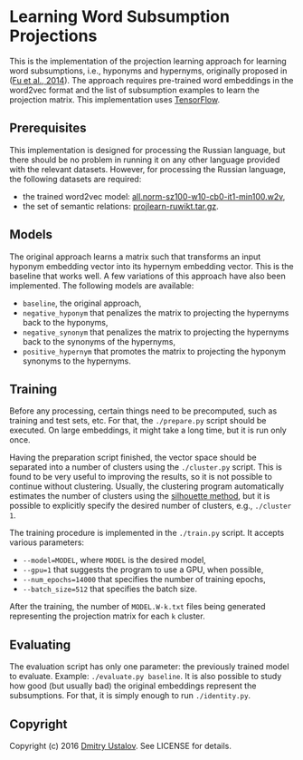# Learning Word Subsumption Projections

This is the implementation of the projection learning approach for learning word subsumptions, i.e., hyponyms and hypernyms, originally proposed in ([Fu et al., 2014]). The approach requires pre-trained word embeddings in the word2vec format and the list of subsumption examples to learn the projection matrix. This implementation uses [TensorFlow](https://www.tensorflow.org/).

[Fu et al., 2014]: http://aclanthology.info/papers/learning-semantic-hierarchies-via-word-embeddings

## Prerequisites

This implementation is designed for processing the Russian language, but there should be no problem in running it on any other language provided with the relevant datasets. However, for processing the Russian language, the following datasets are required:

* the trained word2vec model: [all.norm-sz100-w10-cb0-it1-min100.w2v],
* the set of semantic relations: [projlearn-ruwikt.tar.gz].

[projlearn-ruwikt.tar.gz]: http://ustalov.imm.uran.ru/pub/projlearn-ruwikt.tar.gz
[all.norm-sz100-w10-cb0-it1-min100.w2v]: https://s3-eu-west-1.amazonaws.com/dsl-research/wiki/w2v_export/all.norm-sz100-w10-cb0-it1-min100.w2v

## Models

The original approach learns a matrix such that transforms an input hyponym embedding vector into its hypernym embedding vector. This is the baseline that works well. A few variations of this approach have also been implemented. The following models are available:

* `baseline`, the original approach,
* `negative_hyponym` that penalizes the matrix to projecting the hypernyms back to the hyponyms,
* `negative_synonym` that penalizes the matrix to projecting the hypernyms back to the synonyms of the hypernyms,
* `positive_hypernym` that promotes the matrix to projecting the hyponym synonyms to the hypernyms.

## Training

Before any processing, certain things need to be precomputed, such as training and test sets, etc. For that, the `./prepare.py` script should be executed. On large embeddings, it might take a long time, but it is run only once.

Having the preparation script finished, the vector space should be separated into a number of clusters using the `./cluster.py` script. This is found to be very useful to improving the results, so it is not possible to continue without clustering. Usually, the clustering program automatically estimates the number of clusters using the [silhouette method](https://en.wikipedia.org/wiki/Silhouette_(clustering)), but it is possible to explicitly specify the desired number of clusters, e.g., `./cluster 1`.

The training procedure is implemented in the `./train.py` script. It accepts various parameters:

* `--model=MODEL`, where `MODEL` is the desired model,
* `--gpu=1` that suggests the program to use a GPU, when possible,
* `--num_epochs=14000` that specifies the number of training epochs,
* `--batch_size=512` that specifies the batch size.

After the training, the number of `MODEL.W-k.txt` files being generated representing the projection matrix for each `k` cluster.

## Evaluating

The evaluation script has only one parameter: the previously trained model to evaluate. Example: `./evaluate.py baseline`. It is also possible to study how good (but usually bad) the original embeddings represent the subsumptions. For that, it is simply enough to run `./identity.py`.

## Copyright

Copyright (c) 2016 [Dmitry Ustalov](https://ustalov.name/en/). See LICENSE for details.
